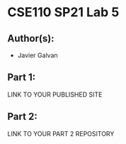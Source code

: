 # CSE110 SP21 Lab 5

## Author(s):
- Javier Galvan

## Part 1:

LINK TO YOUR PUBLISHED SITE

## Part 2:

LINK TO YOUR PART 2 REPOSITORY